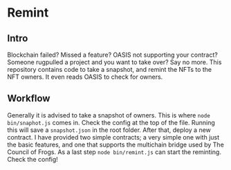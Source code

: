 # Remint
## Intro
Blockchain failed? Missed a feature? OASIS not supporting your contract? Someone rugpulled a project and you want to take over? Say no more.
This repository contains code to take a snapshot, and remint the NFTs to the NFT owners. It even reads OASIS to check for owners.

## Workflow
Generally it is advised to take a snapshot of owners. This is where ``node bin/snaphot.js`` comes in. Check the config at the top of the file. Running this will save a ``snapshot.json`` in the root folder.
After that, deploy a new contract. I have provided two simple contracts; a very simple one with just the basic features, and one that supports the multichain bridge used by The Council of Frogs.
As a last step ``node bin/remint.js`` can start the reminting. Check the config!
